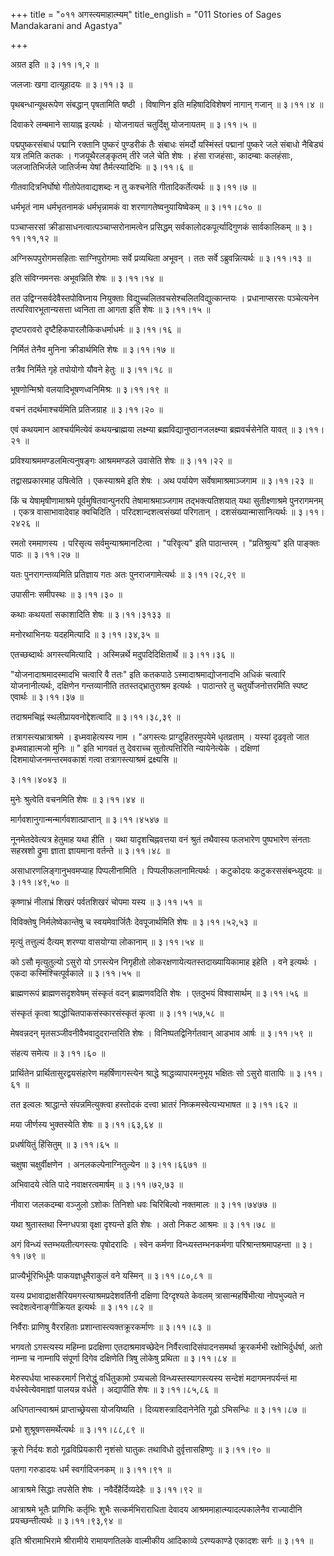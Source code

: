 +++
title = "०११ अगस्त्यमाहात्म्यम्"
title_english = "011 Stories of Sages Mandakarani and Agastya"

+++


अग्रत इति  ॥  ३।११।१,२  ॥   

  

जलजाः खगा दात्यूहादयः  ॥  ३।११।३  ॥   

  

पृथबन्धान्यूथरूपेण संबद्धान् पृषतामिति षष्ठी । विषाणिन इति
महिषादिविशेषणं नागान् गजान्  ॥  ३।११।४  ॥   

  

दिवाकरे लम्बमाने सायाह्न इत्यर्थः । योजनायतं चतुर्दिक्षु योजनायतम्  ॥ 
३।११।५  ॥   

  

पद्मपुष्करसंबाधं पद्मानि रक्तानि पुष्करं पुण्डरीकं तैः संबाधः संमर्दो
यस्मिंस्तं पद्मानां पुष्करे जले संबाधो नैबिड्यं यत्र तमिति कतकः ।
गजयूथैरलङ्कृतम् तीरे जले चेति शेषः । हंसा राजहंसाः, कादम्बाः कलहंसाः,
जलजातिभिर्जले जातिर्जन्म येषां तैर्मत्स्यादिभिः  ॥  ३।११।६  ॥   

  

गीतवादित्रनिर्घोषो गीतोपेतवाद्यशब्दः न तु कश्चनेति गीतादिकर्तेत्यर्थः  ॥ 
३।११।७  ॥   

  

धर्मभृतं नाम धर्मभृतनामकं धर्मभृन्नामकं वा शरणागतेष्वनुयायिष्वेकम्  ॥ 
३।११।८१०  ॥   

  

पञ्चाप्सरसां क्रीडासाधनत्वात्पञ्चाप्सरोनामत्वेन प्रसिद्धम्
सर्वकालोदकपूर्त्यादिगुणकं सार्वकालिकम्  ॥  ३।११।११,१२  ॥   

  

अग्निरूपपुरोगमसहिताः साग्निपुरोगमाः सर्वे प्रव्यथिता अभूवन् । ततः सर्वे
ऽब्रुवन्नित्यर्थः  ॥  ३।११।१३  ॥   

  

इति संविग्नमनसः अभूवन्निति शेषः  ॥  ३।११।१४  ॥   

  

तत उद्विग्नसर्वदेवैस्तपोविघ्नाय नियुक्ताः
विद्युच्चलितवचसेश्चलितविद्युत्कान्तयः । प्रधानाप्सरसः पञ्चेत्यनेन
तत्परिवारभूतान्यसत्ता ध्वनिता ता आगता इति शेषः  ॥  ३।११।१५  ॥   

  

दृष्टपरावरो दृष्टैहिकपारलौकिकधर्माधर्मः  ॥  ३।११।१६  ॥   

  

निर्मितं तेनैव मुनिना क्रीडार्थमिति शेषः  ॥  ३।११।१७  ॥   

  

तत्रैव निर्मिते गृहे तपोयोगो यौवने हेतुः  ॥  ३।११।१८  ॥   

  

भूषणोन्मिश्रो वलयादिभूषणध्वनिमिश्रः  ॥  ३।११।१९  ॥   

  

वचनं तदर्थमाश्चर्यमिति प्रतिजग्राह  ॥  ३।११।२०  ॥   

  

एवं कथयमान आश्चर्यमित्येवं कथयन्ब्राह्मया लक्ष्म्या
ब्रह्मविद्यानुष्ठानजलक्ष्म्या ब्रह्मवर्चसेनेति यावत्  ॥  ३।११।२१  ॥   

  

प्रविश्याश्रममण्डलमित्यनुषङ्गः आश्रममण्डले उवासेति शेषः  ॥  ३।११।२२  ॥   

  

तद्वासप्रकारमाह उषित्वेति । एकस्याश्रमे इति शेषः । अथ पर्यायेण
सर्वेषामाश्रमाञ्जगाम  ॥  ३।११।२३  ॥   

  

किं च येषामृषीणामाश्रमे पूर्वमुषितवान्पुनरपि तेषामाश्रमाञ्जगाम
तद्भक्त्यतिशयात् यथा सुतीक्ष्णाश्रमे पुनरागमनम् । एकत्र वासाभावादेवाह
क्वचिदिति । परिदशान्दशत्वसंख्यां परिगतान् । दशसंख्यान्मासानित्यर्थः  ॥ 
३।११।२४२६  ॥   

  

रमतो रममाणस्य । परिसृत्य सर्वमुन्याश्रमानटित्वा । "परिवृत्य" इति
पाठान्तरम् । "प्रतिश्रुत्य" इति पाङ्क्तः पाठः  ॥  ३।११।२७  ॥   

  

यतः पुनरागन्तव्यमिति प्रतिज्ञाय गतः अतः पुनराजगामेत्यर्थः  ॥ 
३।११।२८,२९ ॥   

  

उपासीनः समीपस्थः  ॥  ३।११।३०  ॥   

  

कथाः कथयतां सकाशादिति शेषः  ॥  ३।११।३१३३  ॥   

  

मनोरथाभिनयः यदहमित्यादि  ॥  ३।११।३४,३५  ॥   

  

एतच्छब्दार्थः अगस्त्यमित्यादि । अस्मिन्नर्थे मदुपदिदिक्षितार्थे  ॥ 
३।११।३६  ॥   

  

"योजनादाश्रमादस्मादभि चत्वारि वै ततः" इति कतकपाठे ऽस्मादाश्रमाद्योजनादभि
अधिकं चत्वारि योजनानीत्यर्थः, दक्षिणेन गन्तव्यानीति ततस्तद्भ्रातुराश्रम
इत्यर्थः । पाठान्तरे तु चतुर्योजनोत्तरमिति स्पष्ट एवार्थः  ॥  ३।११।३७
 ॥   

  

तदाश्रमचिह्नं स्थलीप्रायवनोद्देशत्वादि  ॥  ३।११।३८,३९  ॥   

  

तत्रागस्त्यभ्रात्राश्रमे । इध्मवाहेत्यस्य नाम । "अगस्त्यः
प्राग्दुहितरमुपयेमे धृतव्रताम् । यस्यां दृढवृतो जात इध्मवाहात्मजो मुनिः
 ॥ " इति भागवतं तु देवराच्च सुतोत्पत्तिरिति न्यायेनेत्येके । दक्षिणां
दिशमायोजनमन्तरमवकाशं गत्वा तत्रागस्त्याश्रमं द्रक्ष्यसि  ॥   

३।११।४०४३  ॥   

मुनेः श्रुत्वेति वचनमिति शेषः  ॥  ३।११।४४  ॥   

  

मार्गवशानुगान्मन्मार्गवशात्प्राप्तान्  ॥  ३।११।४५४७  ॥   

  

नूनमेतदेवेत्यत्र हेतुमाह यथा हीति । यथा यादृशचिह्नवत्तया वनं श्रुतं
तथैवास्य फलभारेण पुष्पभारेण संनताः सहस्रशो द्रुमा ज्ञाता ज्ञायमाना
वर्तन्ते  ॥  ३।११।४८  ॥   

  

असाधारणलिङ्गानुभवमप्याह पिप्पलीनामिति । पिप्पलीफलानामित्यर्थः । कटुकोदयः
कटुकरससंबन्ध्युदयः  ॥  ३।११।४९,५०  ॥   

  

कृष्णाभ्रं नीलाभ्रं शिखरं पर्वतशिखरं चोपमा यस्य  ॥  ३।११।५१  ॥   

  

विविक्तेषु निर्मलेष्वेकान्तेषु च स्वयमेवार्जितैः देवपूजार्थमिति शेषः  ॥ 
३।११।५२,५३  ॥   

  

मृत्युं तत्तुल्यं दैत्यम् शरण्या वासयोग्या लोकानाम्  ॥  ३।११।५४  ॥   

  

को ऽसौ मृत्युतुल्यो ऽसुरो यो ऽगस्त्येन निगृहीतो
लोकरक्षणायेत्यतस्तदाख्यायिकामाह इहेति । वने इत्यर्थः । एकदा
कस्मिंश्चित्पूर्वकाले  ॥  ३।११।५५  ॥   

  

ब्राह्मणरूपं ब्राह्मणसदृशवेषम् संस्कृतं वदन् ब्राह्मणवदिति शेषः ।
एतदुभयं विश्वासार्थम्  ॥  ३।११।५६  ॥   

  

संस्कृतं कृत्वा श्राद्धोचितपाकसंस्कारसंस्कृतं कृत्वा  ॥  ३।११।५७,५८  ॥   

  

मेषवन्नदन् मृतसञ्जीवनीवैभवादुदरान्तरिति शेषः । विनिष्पतद्विनिर्गतवान्
आडभाव आर्षः  ॥  ३।११।५९  ॥   

  

संहत्य समेत्य  ॥  ३।११।६०  ॥   

  

प्रार्थितेन प्रार्थितासुरद्वयसंहारेण महर्षिणागस्त्येन श्राद्धे
श्राद्धव्यापारमनुभूय भक्षितः सो ऽसुरो वातापिः  ॥  ३।११।६१  ॥   

  

तत इल्वलः श्राद्धान्ते संपन्नमित्युक्त्वा हस्तोदकं दत्त्वा भ्रातरं
निष्क्रमस्वेत्यभ्यभाषत  ॥  ३।११।६२  ॥   

  

मया जीर्णस्य भुक्तस्येति शेषः  ॥  ३।११।६३,६४  ॥   

  

प्रधर्षयितुं हिंसितुम्  ॥  ३।११।६५  ॥   

  

चक्षुषा चक्षुर्वीक्षणेन । अनलकल्पेनाग्नितुल्येन  ॥  ३।११।६६७१  ॥   

  

अभिवादये त्वेति पादे नवाक्षरत्वमार्षम्  ॥  ३।११।७२,७३  ॥   

  

नीवारा जलकदम्बा वञ्जुलो ऽशोकः तिनिशो धवः चिरिबिल्वो नक्तमालः  ॥ 
३।११।७४७७  ॥   

  

यथा श्रुतास्तथा स्निग्धपत्रा वृक्षा दृश्यन्ते इति शेषः । अतो निकट आश्रमः
 ॥  ३।११।७८  ॥   

  

अगं विन्ध्यं स्तम्भयतीत्यगस्त्यः पृषोदरादिः । स्वेन कर्मणा
विन्ध्यस्तम्भनकर्मणा परिश्रान्तश्रमापहन्ता  ॥  ३।११।७९  ॥   

  

प्राज्यैर्भूरिभिर्धूमैः पाकयज्ञधूमैराकुलं वने यस्मिन्  ॥  ३।११।८०,८१  ॥   

  

यस्य प्रभावाद्राक्षसैरियमगस्त्याश्रमप्रदेशवर्तिनी दक्षिणा दिग्दृश्यते
केवलम् त्रासान्महर्षिभीत्या नोपभुज्यते न स्वदेशत्वेनाङ्गीक्रियत इत्यर्थः
 ॥  ३।११।८२  ॥   

  

निर्वैराः प्राणिषु वैररहिताः प्रशान्तास्त्यक्तक्रूरकर्माणः  ॥  ३।११।८३
 ॥   

  

भगवतो ऽगस्त्यस्य महिम्ना प्रदक्षिणा एतदाश्रमावच्छेदेन
निर्वैरत्वादिसंपादनसमर्था क्रूरकर्मभी रक्षोभिर्दुर्धर्षा, अतो नाम्ना च
नाम्नापि संपूर्णा दिगेव दक्षिणेति त्रिषु लोकेषु प्रथिता  ॥  ३।११।८४  ॥   

  

मेरुस्पर्धया भास्करमार्गं निरोद्धुं वर्धितुकामो ऽप्यचलो
विन्ध्यस्तस्यागस्त्यस्य सन्देशं मदागमनपर्यन्तं मा वर्धस्वेत्येवमाज्ञां
पालयन्न वर्धते । अद्यापीति शेषः  ॥  ३।११।८५,८६  ॥   

  

अधिगतान्स्वाश्रमं प्राप्ताच्छ्रेयसा योजयिष्यति । दिव्यशस्त्रादिदानेनेति
गूढो ऽभिसन्धिः  ॥  ३।११।८७  ॥   

  

प्रभो शुश्रूषणसमर्थेत्यर्थः  ॥  ३।११।८८,८९  ॥   

  

क्रूरो निर्दयः शठो गूढविप्रियकारी नृशंसो घातुकः तथाविधो
दुर्वृत्तासहिष्णुः  ॥  ३।११।९०  ॥   

  

पतगा गरुडादयः धर्मं स्वर्गादिजनकम्  ॥  ३।११।९१  ॥   

  

आत्राश्रमे सिद्धाः तपसेति शेषः । नवैर्देहैर्दिव्यदेहैः  ॥  ३।११।९२  ॥   

  

आत्राश्रमे भूतैः प्राणिभिः कर्तृभिः शुभैः सत्कर्मभिराराधिता देवादय
आश्रममाहात्म्यादल्पकालेनैव राज्यादीनि प्रयच्छन्तीत्यर्थः  ॥  ३।११।९३,९४
 ॥   

  

इति श्रीरामाभिरामे श्रीरामीये रामायणतिलके वाल्मीकीय आदिकाव्ये
ऽरण्यकाण्डे एकादशः सर्गः  ॥  ३।११  ॥   

  



